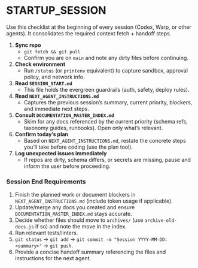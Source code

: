 # STARTUP_SESSION

Use this checklist at the beginning of every session (Codex, Warp, or other agents). It consolidates the required context fetch + handoff steps.

1. **Sync repo**
   - `git fetch && git pull`
   - Confirm you are on `main` and note any dirty files before continuing.
2. **Check environment**
   - Run `/status` (or `printenv` equivalent) to capture sandbox, approval policy, and network info.
3. **Read `SESSION_START.md`**
   - This file holds the evergreen guardrails (auth, safety, deploy rules).
4. **Read `NEXT_AGENT_INSTRUCTIONS.md`**
   - Captures the previous session’s summary, current priority, blockers, and immediate next steps.
5. **Consult `DOCUMENTATION_MASTER_INDEX.md`**
   - Skim for any docs referenced by the current priority (schema refs, taxonomy guides, runbooks). Open only what’s relevant.
6. **Confirm today’s plan**
   - Based on `NEXT_AGENT_INSTRUCTIONS.md`, restate the concrete steps you’ll take before coding (use the plan tool).
7. **Log unexpected issues immediately**
   - If repos are dirty, schema differs, or secrets are missing, pause and inform the user before proceeding.

### Session End Requirements
1. Finish the planned work or document blockers in `NEXT_AGENT_INSTRUCTIONS.md` (include token usage if applicable).
2. Update/merge any docs you created and ensure `DOCUMENTATION_MASTER_INDEX.md` stays accurate.
3. Decide whether files should move to `archives/` (use `archive-old-docs.js` if so) and note the move in the index.
4. Run relevant tests/linters.
5. `git status` → `git add` → `git commit -m "Session YYYY-MM-DD: <summary>"` → `git push`.
6. Provide a concise handoff summary referencing the files and instructions for the next agent.
